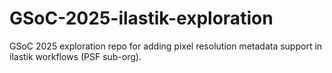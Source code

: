 # GSoC-2025-ilastik-exploration
GSoC 2025 exploration repo for adding pixel resolution metadata support in ilastik workflows (PSF sub-org).
